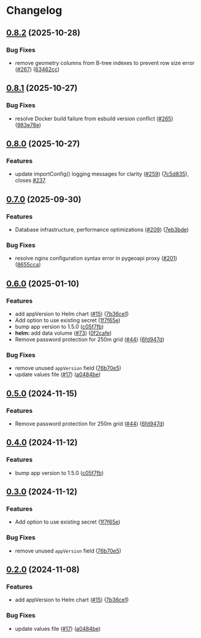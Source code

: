 # Changelog

## [0.8.2](https://github.com/ForumViriumHelsinki/R4C-Cesium-Viewer/compare/helm-r4c-v0.8.1...helm-r4c-v0.8.2) (2025-10-28)


### Bug Fixes

* remove geometry columns from B-tree indexes to prevent row size error ([#267](https://github.com/ForumViriumHelsinki/R4C-Cesium-Viewer/issues/267)) ([63462cc](https://github.com/ForumViriumHelsinki/R4C-Cesium-Viewer/commit/63462cc74e27e3f8462259bbb3dcc3ba58e26887))

## [0.8.1](https://github.com/ForumViriumHelsinki/R4C-Cesium-Viewer/compare/helm-r4c-v0.8.0...helm-r4c-v0.8.1) (2025-10-27)

### Bug Fixes

- resolve Docker build failure from esbuild version conflict ([#265](https://github.com/ForumViriumHelsinki/R4C-Cesium-Viewer/issues/265)) ([983e78e](https://github.com/ForumViriumHelsinki/R4C-Cesium-Viewer/commit/983e78e5f92e2672b75348ebb0c203f3296129a5))

## [0.8.0](https://github.com/ForumViriumHelsinki/R4C-Cesium-Viewer/compare/helm-r4c-v0.7.0...helm-r4c-v0.8.0) (2025-10-27)

### Features

- update importConfig() logging messages for clarity ([#259](https://github.com/ForumViriumHelsinki/R4C-Cesium-Viewer/issues/259)) ([7c5d835](https://github.com/ForumViriumHelsinki/R4C-Cesium-Viewer/commit/7c5d835b3ad640dc612de7448946a915dd408cfb)), closes [#237](https://github.com/ForumViriumHelsinki/R4C-Cesium-Viewer/issues/237)

## [0.7.0](https://github.com/ForumViriumHelsinki/R4C-Cesium-Viewer/compare/helm-r4c-v0.6.0...helm-r4c-v0.7.0) (2025-09-30)

### Features

- Database infrastructure, performance optimizations ([#209](https://github.com/ForumViriumHelsinki/R4C-Cesium-Viewer/issues/209)) ([7eb3bde](https://github.com/ForumViriumHelsinki/R4C-Cesium-Viewer/commit/7eb3bdea69c725bc0b56f206f9de770af2ba7ad5))

### Bug Fixes

- resolve nginx configuration syntax error in pygeoapi proxy ([#201](https://github.com/ForumViriumHelsinki/R4C-Cesium-Viewer/issues/201)) ([8655cca](https://github.com/ForumViriumHelsinki/R4C-Cesium-Viewer/commit/8655cca25e0a4ad4f9fdce66e037f539cb47a9d8))

## [0.6.0](https://github.com/ForumViriumHelsinki/R4C-Cesium-Viewer/compare/helm-r4c-v0.5.0...helm-r4c-v0.6.0) (2025-01-10)

### Features

- add appVersion to Helm chart ([#15](https://github.com/ForumViriumHelsinki/R4C-Cesium-Viewer/issues/15)) ([7b36ce1](https://github.com/ForumViriumHelsinki/R4C-Cesium-Viewer/commit/7b36ce1aaca1cd7f50d2efc99a42f40768c57fbe))
- Add option to use existing secret ([1f7f65e](https://github.com/ForumViriumHelsinki/R4C-Cesium-Viewer/commit/1f7f65e0d0f35ef25857047ded976140d9f2eb6b))
- bump app version to 1.5.0 ([c05f7fb](https://github.com/ForumViriumHelsinki/R4C-Cesium-Viewer/commit/c05f7fb91d93ba1480c0170baac9a02b8a0f31c9))
- **helm:** add data volume ([#73](https://github.com/ForumViriumHelsinki/R4C-Cesium-Viewer/issues/73)) ([0f2cafe](https://github.com/ForumViriumHelsinki/R4C-Cesium-Viewer/commit/0f2cafef4f80e16e131fc51daae623e40503a703))
- Remove password protection for 250m grid ([#44](https://github.com/ForumViriumHelsinki/R4C-Cesium-Viewer/issues/44)) ([6fd947d](https://github.com/ForumViriumHelsinki/R4C-Cesium-Viewer/commit/6fd947d7939d8698df60d112ff1bc8dae3ad7c76))

### Bug Fixes

- remove unused `appVersion` field ([76b70e5](https://github.com/ForumViriumHelsinki/R4C-Cesium-Viewer/commit/76b70e5cb1a77192c2ae58cb00902b848fe58292))
- update values file ([#17](https://github.com/ForumViriumHelsinki/R4C-Cesium-Viewer/issues/17)) ([a0484be](https://github.com/ForumViriumHelsinki/R4C-Cesium-Viewer/commit/a0484be53e53391041164a44fcd2c625646a919a))

## [0.5.0](https://github.com/ForumViriumHelsinki/R4C-Cesium-Viewer/compare/r4c-v0.4.0...r4c-v0.5.0) (2024-11-15)

### Features

- Remove password protection for 250m grid ([#44](https://github.com/ForumViriumHelsinki/R4C-Cesium-Viewer/issues/44)) ([6fd947d](https://github.com/ForumViriumHelsinki/R4C-Cesium-Viewer/commit/6fd947d7939d8698df60d112ff1bc8dae3ad7c76))

## [0.4.0](https://github.com/ForumViriumHelsinki/R4C-Cesium-Viewer/compare/r4c-v0.3.0...r4c-v0.4.0) (2024-11-12)

### Features

- bump app version to 1.5.0 ([c05f7fb](https://github.com/ForumViriumHelsinki/R4C-Cesium-Viewer/commit/c05f7fb91d93ba1480c0170baac9a02b8a0f31c9))

## [0.3.0](https://github.com/ForumViriumHelsinki/R4C-Cesium-Viewer/compare/r4c-v0.2.0...r4c-v0.3.0) (2024-11-12)

### Features

- Add option to use existing secret ([1f7f65e](https://github.com/ForumViriumHelsinki/R4C-Cesium-Viewer/commit/1f7f65e0d0f35ef25857047ded976140d9f2eb6b))

### Bug Fixes

- remove unused `appVersion` field ([76b70e5](https://github.com/ForumViriumHelsinki/R4C-Cesium-Viewer/commit/76b70e5cb1a77192c2ae58cb00902b848fe58292))

## [0.2.0](https://github.com/ForumViriumHelsinki/R4C-Cesium-Viewer/compare/r4c-v0.1.0...r4c-v0.2.0) (2024-11-08)

### Features

- add appVersion to Helm chart ([#15](https://github.com/ForumViriumHelsinki/R4C-Cesium-Viewer/issues/15)) ([7b36ce1](https://github.com/ForumViriumHelsinki/R4C-Cesium-Viewer/commit/7b36ce1aaca1cd7f50d2efc99a42f40768c57fbe))

### Bug Fixes

- update values file ([#17](https://github.com/ForumViriumHelsinki/R4C-Cesium-Viewer/issues/17)) ([a0484be](https://github.com/ForumViriumHelsinki/R4C-Cesium-Viewer/commit/a0484be53e53391041164a44fcd2c625646a919a))
